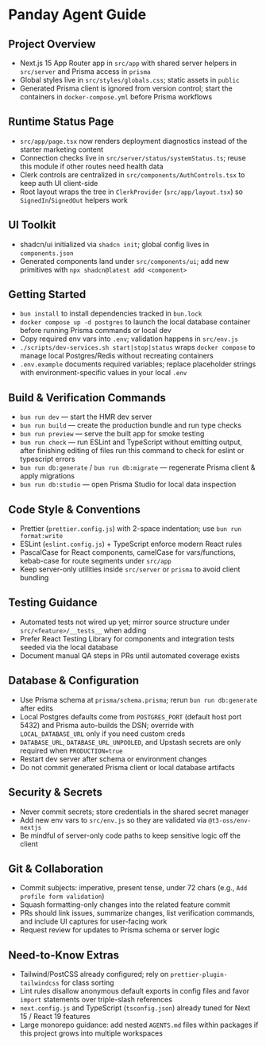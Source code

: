 # Panday Agent Guide

## Project Overview

- Next.js 15 App Router app in `src/app` with shared server helpers in `src/server` and Prisma access in `prisma`
- Global styles live in `src/styles/globals.css`; static assets in `public`
- Generated Prisma client is ignored from version control; start the containers in `docker-compose.yml` before Prisma workflows

## Runtime Status Page

- `src/app/page.tsx` now renders deployment diagnostics instead of the starter marketing content
- Connection checks live in `src/server/status/systemStatus.ts`; reuse this module if other routes need health data
- Clerk controls are centralized in `src/components/AuthControls.tsx` to keep auth UI client-side
- Root layout wraps the tree in `ClerkProvider` (`src/app/layout.tsx`) so `SignedIn`/`SignedOut` helpers work

## UI Toolkit

- shadcn/ui initialized via `shadcn init`; global config lives in `components.json`
- Generated components land under `src/components/ui`; add new primitives with `npx shadcn@latest add <component>`

## Getting Started

- `bun install` to install dependencies tracked in `bun.lock`
- `docker compose up -d postgres` to launch the local database container before running Prisma commands or local dev
- Copy required env vars into `.env`; validation happens in `src/env.js`
- `./scripts/dev-services.sh start|stop|status` wraps `docker compose` to manage local Postgres/Redis without recreating containers
- `.env.example` documents required variables; replace placeholder strings with environment-specific values in your local `.env`

## Build & Verification Commands

- `bun run dev` — start the HMR dev server
- `bun run build` — create the production bundle and run type checks
- `bun run preview` — serve the built app for smoke testing
- `bun run check` — run ESLint and TypeScript without emitting output, after finishing editing of files run this command to check for eslint or typescript errors
- `bun run db:generate` / `bun run db:migrate` — regenerate Prisma client & apply migrations
- `bun run db:studio` — open Prisma Studio for local data inspection

## Code Style & Conventions

- Prettier (`prettier.config.js`) with 2-space indentation; use `bun run format:write`
- ESLint (`eslint.config.js`) + TypeScript enforce modern React rules
- PascalCase for React components, camelCase for vars/functions, kebab-case for route segments under `src/app`
- Keep server-only utilities inside `src/server` or `prisma` to avoid client bundling

## Testing Guidance

- Automated tests not wired up yet; mirror source structure under `src/<feature>/__tests__` when adding
- Prefer React Testing Library for components and integration tests seeded via the local database
- Document manual QA steps in PRs until automated coverage exists

## Database & Configuration

- Use Prisma schema at `prisma/schema.prisma`; rerun `bun run db:generate` after edits
- Local Postgres defaults come from `POSTGRES_PORT` (default host port 5432) and Prisma auto-builds the DSN; override with `LOCAL_DATABASE_URL` only if you need custom creds
- `DATABASE_URL`, `DATABASE_URL_UNPOOLED`, and Upstash secrets are only required when `PRODUCTION=true`
- Restart dev server after schema or environment changes
- Do not commit generated Prisma client or local database artifacts

## Security & Secrets

- Never commit secrets; store credentials in the shared secret manager
- Add new env vars to `src/env.js` so they are validated via `@t3-oss/env-nextjs`
- Be mindful of server-only code paths to keep sensitive logic off the client

## Git & Collaboration

- Commit subjects: imperative, present tense, under 72 chars (e.g., `Add profile form validation`)
- Squash formatting-only changes into the related feature commit
- PRs should link issues, summarize changes, list verification commands, and include UI captures for user-facing work
- Request review for updates to Prisma schema or server logic

## Need-to-Know Extras

- Tailwind/PostCSS already configured; rely on `prettier-plugin-tailwindcss` for class sorting
- Lint rules disallow anonymous default exports in config files and favor `import` statements over triple-slash references
- `next.config.js` and TypeScript (`tsconfig.json`) already tuned for Next 15 / React 19 features
- Large monorepo guidance: add nested `AGENTS.md` files within packages if this project grows into multiple workspaces
